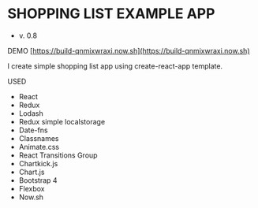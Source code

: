 # SHOPPING LIST EXAMPLE APP

* v. 0.8


DEMO [https://build-qnmixwraxi.now.sh](https://build-qnmixwraxi.now.sh)

I create simple shopping list app using create-react-app template.

USED
  * React
  * Redux
  * Lodash
  * Redux simple localstorage
  * Date-fns
  * Classnames
  * Animate.css
  * React Transitions Group
  * Chartkick.js
  * Chart.js
  * Bootstrap 4
  * Flexbox
  * Now.sh